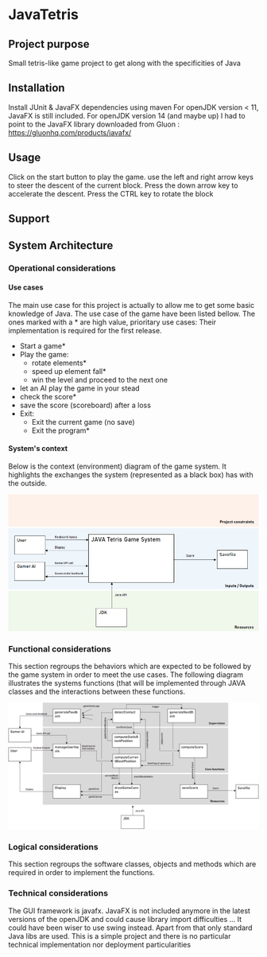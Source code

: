 # JavaTetris

## Project purpose
Small tetris-like game project to get along with the specificities of Java

## Installation
Install JUnit & JavaFX dependencies using maven
For openJDK version < 11, JavaFX is still included.
For openJDK version 14 (and maybe up) I had to point to the JavaFX library downloaded from 
Gluon : https://gluonhq.com/products/javafx/

## Usage
Click on the start button to play the game. use the left and right arrow keys to steer the descent of the
current block. 
Press the down arrow key to accelerate the descent.
Press the CTRL key to rotate the block

## Support

## System Architecture

### Operational considerations

#### Use cases
The main use case for this project is actually to allow me to get some basic 
knowledge of Java.
The use case of the game have been listed bellow. The ones marked with a * are high 
value, prioritary use cases: Their implementation is required for the first release.
- Start a game*
- Play the game:
    - rotate elements*
    - speed up element fall*
    - win the level and proceed to the next one
- let an AI play the game in your stead    
- check the score*
- save the score (scoreboard) after a loss
- Exit:
    - Exit the current game (no save)
    - Exit the program*

#### System's context
Below is the context (environment) diagram of the game system. It highlights the
exchanges the system (represented as a black box) has with the outside.

![logo](Illustrations/Context.png)


### Functional considerations
This section regroups the behaviors which are expected to be followed by the 
game system in order to meet the use cases.
The following diagram illustrates the systems functions (that will be implemented 
through JAVA classes and the interactions between these functions.

![logo](Illustrations/FuncInteractions.png)

### Logical considerations
This section regroups the software classes, objects and methods which are required in order
to implement the functions.

### Technical considerations
The GUI framework is javafx. JavaFX is not included anymore in
the latest versions of the openJDK and could cause library import difficulties ... 
It could have been wiser to use swing instead.
Apart from that only standard Java libs are used.
This is a simple project and there is no particular technical implementation nor deployment particularities
